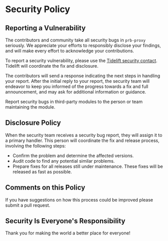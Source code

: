 # Security Policy

## Reporting a Vulnerability

The contributors and community take all security bugs in `prb-proxy` seriously. We appreciate your efforts to responsibly disclose your findings, and will make every effort to acknowledge your contributions.

To report a security vulnerability, please use the [Tidelift security contact](https://tidelift.com/security). Tidelift will coordinate the fix and disclosure.

The contributors will send a response indicating the next steps in handling your report. After the initial reply to your report, the security team will endeavor to keep you informed of the progress towards a fix and full announcement, and may ask for additional information or guidance.

Report security bugs in third-party modules to the person or team maintaining the module.

## Disclosure Policy

When the security team receives a security bug report, they will assign it to a primary handler. This person will coordinate the fix and release process,
involving the following steps:

  * Confirm the problem and determine the affected versions.
  * Audit code to find any potential similar problems.
  * Prepare fixes for all releases still under maintenance. These fixes will be released as fast as possible.

## Comments on this Policy

If you have suggestions on how this process could be improved please submit a pull request.

## Security Is Everyone's Responsibility

Thank you for making the world a better place for everyone!
